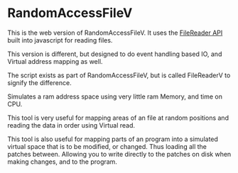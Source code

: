 # RandomAccessFileV

This is the web version of RandomAccessFileV. It uses the <a href="https://developer.mozilla.org/en-US/docs/Web/API/FileReader">FileReader API</a> built into javascript for reading files.

This version is different, but designed to do event handling based IO, and Virtual address mapping as well.

The script exists as part of RandomAccessFileV, but is called FileReaderV to signify the difference.

Simulates a ram address space using very little ram Memory, and time on CPU.

This tool is very useful for mapping areas of an file at random positions and reading the data in order using Virtual read.

This tool is also useful for mapping parts of an program into a simulated virtual space that is to be modified, or changed. Thus loading all the patches between. Allowing you to write directly to the patches on disk when making changes, and to the program.
